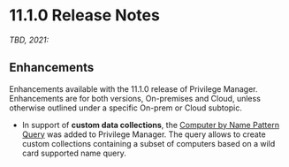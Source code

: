 [title]: # (11.1.0 Release)
[tags]: # (on-premises,cloud)
[priority]: # (30091)
# 11.1.0 Release Notes

_TBD, 2021:_

## Enhancements

Enhancements available with the 11.1.0 release of Privilege Manager. Enhancements are for both versions, On-premises and Cloud, unless otherwise outlined under a specific On-prem or Cloud subtopic.

* In support of __custom data collections__, the [Computer by Name Pattern Query](../admin/resources/cust-data-src.md) was added to Privilege Manager. The query allows to create custom collections containing a subset of computers based on a wild card supported name query.
